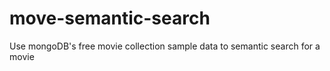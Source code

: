 # move-semantic-search
Use mongoDB's free movie collection sample data to semantic search for a movie
